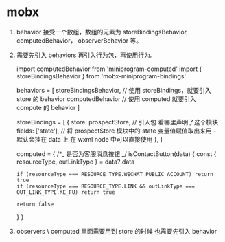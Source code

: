 # mobx

1.  behavior 接受一个数组，数组的元素为 storeBindingsBehavior, computedBehavior， observerBehavior 等。
2.  需要先引入 behaviors 再引入行为包，再使用行为。

    import computedBehavior from 'miniprogram-computed'
    import { storeBindingsBehavior } from 'mobx-miniprogram-bindings'

    behaviors = [
    storeBindingsBehavior, // 使用 storeBindings，就要引入 store 的 behavior
    computedBehavior // 使用 computed 就要引入 compute 的 behavior
    ]

    storeBindings = [
    {
    store: prospectStore, // 引入包 看哪里声明了这个模块
    fields: ['state'], // 将 prospectStore 模块中的 state 变量值赋值取出来用 - 默认会挂在 data 上 在 wxml node 中可以直接使用
    },
    ]

    computed = {
    /\*_ 是否为客服消息按钮 _/
    isContactButton(data) {
    const { resourceType, outLinkType } = data?.data

        if (resourceType === RESOURCE_TYPE.WECHAT_PUBLIC_ACCOUNT) return true
        if (resourceType === RESOURCE_TYPE.LINK && outLinkType === OUT_LINK_TYPE.KE_FU) return true

        return false

    }
    }

3.  observers \ computed 里面需要用到 store 的时候 也需要先引入 behavior
